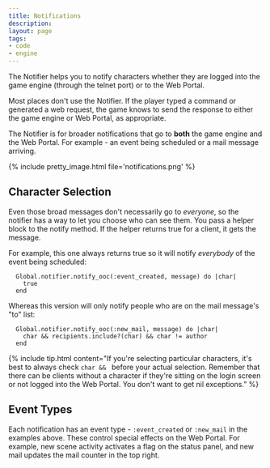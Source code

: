 ```yaml
---
title: Notifications
description:
layout: page
tags: 
- code
- engine
---
```


The Notifier helps you to notify characters whether they are logged into the game engine (through the telnet port) or to the Web Portal. 

Most places don't use the Notifier.  If the player typed a command or generated a web request, the game knows to send the response to either the game engine or Web Portal, as appropriate.

The Notifier is for broader notifications that go to **both** the game engine and the Web Portal.  For example - an event being scheduled or a mail message arriving.

{% include pretty_image.html file='notifications.png' %}

## Character Selection

Even those broad messages don't necessarily go to _everyone_, so the notifier has a way to let you choose who can see them.  You pass a helper block to the notify method.  If the helper returns true for a client, it gets the message. 

For example, this one always returns true so it will notify _everybody_ of the event being scheduled:

      Global.notifier.notify_ooc(:event_created, message) do |char|
        true
      end

Whereas this version will only notify people who are on the mail message's "to" list:

      Global.notifier.notify_ooc(:new_mail, message) do |char|
        char && recipients.include?(char) && char != author
      end

{% include tip.html content="If you're selecting particular characters, it's best to always check  <code>char && </code>  before your actual selection.  Remember that there can be clients without a character if they're sitting on the login screen or not logged into the Web Portal.   You don't want to get nil exceptions." %}

## Event Types

Each notification has an event type - `:event_created` or `:new_mail` in the examples above.  These control special effects on the Web Portal.  For example, new scene activity activates a flag on the status panel, and new mail updates the mail counter in the top right.
